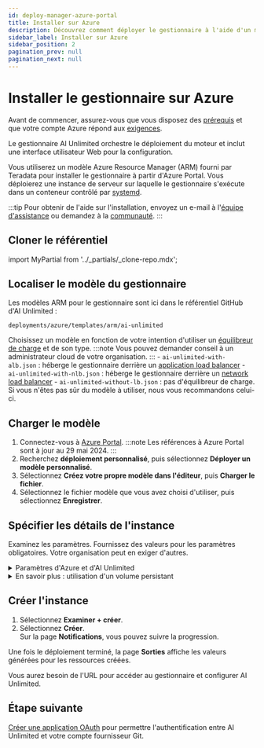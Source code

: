 ```yaml
---
id: deploy-manager-azure-portal
title: Installer sur Azure
description: Découvrez comment déployer le gestionnaire à l'aide d'un modèle Azure Resource Manager (ARM).
sidebar_label: Installer sur Azure
sidebar_position: 2
pagination_prev: null
pagination_next: null
---
```


# Installer le gestionnaire sur Azure

Avant de commencer, assurez-vous que vous disposez des [prérequis](./index.md#prerequisites) et que votre compte Azure répond aux [exigences](../resources/azure-requirements.md).

Le gestionnaire AI Unlimited orchestre le déploiement du moteur et inclut une interface utilisateur Web pour la configuration.

Vous utiliserez un modèle Azure Resource Manager (ARM) fourni par Teradata pour installer le gestionnaire à partir d'Azure Portal. Vous déploierez une instance de serveur sur laquelle le gestionnaire s'exécute dans un conteneur contrôlé par [systemd](../glossary.md#systemd).

:::tip
Pour obtenir de l'aide sur l'installation, envoyez un e-mail à l'<a href="mailto:aiunlimited.support@Teradata.com">équipe d'assistance</a> ou demandez à la [communauté](https://support.teradata.com/community?id=community_forum&sys_id=b0aba91597c329d0e6d2bd8c1253affa).
:::


## Cloner le référentiel

import MyPartial from '../_partials/_clone-repo.mdx';

<MyPartial />


## Localiser le modèle du gestionnaire

Les modèles ARM pour le gestionnaire sont ici dans le référentiel GitHub d'AI Unlimited :

`deployments/azure/templates/arm/ai-unlimited`

Choisissez un modèle en fonction de votre intention d'utiliser un [équilibreur de charge](../glossary.md#load-balancer) et de son type.
:::note
Vous pouvez demander conseil à un administrateur cloud de votre organisation.
:::
    \- `ai-unlimited-with-alb.json`&nbsp;: héberge le gestionnaire derrière un [application load balancer](../glossary.md#application-load-balancer)
    \- `ai-unlimited-with-nlb.json`&nbsp;: héberge le gestionnaire derrière un [network load balancer](../glossary.md#network-load-balancer)
    \- `ai-unlimited-without-lb.json`&nbsp;: pas d'équilibreur de charge. Si vous n'êtes pas sûr du modèle à utiliser, nous vous recommandons celui-ci.


## Charger le modèle

1. Connectez-vous à [Azure Portal](https://portal.azure.com). 
   :::note
   Les références à Azure Portal sont à jour au 29 mai 2024.
   ::: 
2. Recherchez **déploiement personnalisé**, puis sélectionnez **Déployer un modèle personnalisé**.
3. Sélectionnez **Créez votre propre modèle dans l'éditeur**, puis **Charger le fichier**.
4. Sélectionnez le fichier modèle que vous avez choisi d'utiliser, puis sélectionnez **Enregistrer**.

<a id="azure-parms"></a>


## Spécifier les détails de l'instance

Examinez les paramètres. Fournissez des valeurs pour les paramètres obligatoires. Votre organisation peut en exiger d'autres.

<details>
<summary>Paramètres d'Azure et d'AI Unlimited</summary>

| Paramètre | Description | Notes |
|---------|-------------|-----------|
| Subscription | L'abonnement Azure que vous souhaitez utiliser pour déployer AI Unlimited.| Obligatoire<br/>Par défaut&nbsp;: NA <br/>Il doit s'agir d'un compte de paiement à l'utilisation.  |
| Region | La région dans laquelle vous souhaitez déployer AI Unlimited.| Obligatoire<br/>Par défaut&nbsp;: NA<br/>Sélectionnez la région Azure la plus proche de votre lieu de travail et les ressources de données à utiliser avec AI Unlimited. |
| Resource Group Name | Le nom du conteneur qui regroupe les ressources AI Unlimited associées.| Obligatoire<br/>Par défaut&nbsp;: ai-unlimited-workspace |
| AI Unlimited Name| Nom unique donné à AI Unlimited.| Obligatoire<br/>Par défaut&nbsp;: NA | 
| Public Key | La clé SSH publique que vous pouvez utiliser pour vous connecter à une VM via SSH.| Obligatoire<br/>Par défaut : NA<br/>Cette valeur doit commencer par “ssh-rsa”. |
| OS Version  | Les versions des systèmes d'exploitation disponibles dans l'abonnement actuel. | Facultatif avec la valeur par défaut<br/>Par défaut&nbsp;: Ubuntu-2004 |
| Instance Type | Le type d'instance que vous souhaitez utiliser pour AI Unlimited. | Facultatif<br/>Par défaut&nbsp;: STANDARD_D2_V3<br/>Nous vous recommandons d'utiliser le type d'instance par défaut pour réduire les coûts. Le type d'instance par défaut est la série Dv3 standard avec 2&nbsp;vCPU et 8,0&nbsp;Gio de mémoire.|
| Network | Le nom du réseau sur lequel vous souhaitez déployer l'instance AI Unlimited.| <br/>Facultatif<br/>Par défaut&nbsp;: NA | 
| Subnet | Le sous-réseau sur lequel vous souhaitez déployer l'instance AI Unlimited. | Obligatoire<br/>Par défaut&nbsp;: NA<br/>Le sous-réseau doit résider dans la zone de disponibilité sélectionnée. |
| Security Group | Le pare-feu virtuel qui contrôle le trafic entrant et sortant vers l'instance. | Facultatif<br/>Par défaut&nbsp;: AiUnlimitedSecurityGroup<br/>Le groupe de sécurité est implémenté sous la forme d'un ensemble de règles qui spécifient les protocoles, les ports et les adresses IP ou les blocs CIDR autorisés à accéder à l'instance. Définissez au moins un accès CIDR ou un groupe de sécurité pour autoriser le trafic entrant, sauf si vous créez des règles d'entrée de groupe de sécurité personnalisées. |
| Access CIDR | La plage d'adresses IP CIDR autorisée à accéder à l'instance. | Facultatif<br/>Par défaut&nbsp;: 0.0.0.0/0<br/>Nous vous recommandons de définir cette valeur sur une plage d'adresses IP approuvées. Définissez au moins un CIDR d'accès ou un groupe de sécurité pour autoriser le trafic entrant, sauf si vous créez des règles d'entrée de groupe de sécurité personnalisées. |
| AI Unlimited HTTP Port | Le port pour accéder à l'interface utilisateur AI Unlimited.| Obligatoire avec la valeur par défaut<br/>Par défaut&nbsp;: 3&nbsp;000 |
| AI Unlimited GRPC Port | Le port pour accéder à l'API AI Unlimited. | Obligatoire avec la valeur par défaut<br/>Par défaut&nbsp;: 3&nbsp;282 | 
| Source App Sec Groups | Les groupes de sécurité des applications sources (ASG) qui ont l'autorisation de se connecter à l'instance AI Unlimited. Les ASG vous permettent d'organiser vos machines virtuelles (VM) en fonction de leurs stratégies de sécurité réseau spécifiques. Ces stratégies de sécurité déterminent le trafic autorisé ou non sur votre machine virtuelle. |Facultatif<br/>Par défaut&nbsp;: NA<br/> Sélectionnez un groupe de sécurité des applications dans la même région que l'interface réseau. |
| Destination App Sec Groups | Les groupes de sécurité des applications de destination qui ont l'autorisation de se connecter à l'instance AI Unlimited. | Facultatif<br/>Par défaut&nbsp;: NA<br/>Sélectionnez un groupe de sécurité des applications dans la même région que l'interface réseau. |
| Role Definition ID | L'ID du rôle à utiliser avec AI Unlimited.| Obligatoire<br/>Par défaut&nbsp;: NA<br/>Utilisez la commande Azure CLI&nbsp;- Get-AzRoleDefinition pour obtenir votre ID de définition de rôle. |
| Allow Public SSH | Spécifie si vous pouvez utiliser des clés Secure Shell (SSH) pour vous connecter aux VM dans Azure.|  Facultatif<br/>Par défaut&nbsp;: vrai |
| Use Key Vault | Spécifie s'il faut utiliser le coffre de clés pour récupérer le mot de passe sécurisé lors d'un déploiement. | Facultatif<br/>Par défaut&nbsp;: Nouveau |
| Use Persistent Volume | Indique si vous souhaitez utiliser un volume persistant nouveau ou existant pour stocker des données. Consultez *En savoir plus&nbsp;: Utilisation d'un volume persistant* sous la section Paramètres. | Facultatif avec valeur par défaut<br/>Par défaut&nbsp;: Nouveau <br/>Options prises en charge&nbsp;: Nouveau ou Existant, selon votre cas d'utilisation. |
| Persistent Volume Size | La taille du volume persistant que vous pouvez associer à l'instance, en Go. | Facultatif<br/>Par défaut&nbsp;: 100 |
| Existing Persistent Volume | <br/>L'ID du volume persistant existant que vous pouvez associer à l'instance.| Obligatoire si UsePersistentVolume est défini sur Existant.<br/>Par défaut&nbsp;: Aucun<br/>Le volume persistant doit se trouver dans la même zone de disponibilité que l'instance AI Unlimited. |
| AI Unlimited Version | La version d'AI Unlimited que vous souhaitez déployer. | Obligatoire avec la valeur par défaut<br/>Par défaut&nbsp;: dernière<br/>La valeur est une balise de version de conteneur. |
|Use NLB| Spécifie si l'instance est accessible à l'aide d'un Network Load Balancer.|Obligatoire avec la valeur par défaut<br/>Par défaut&nbsp;: faux|
| Tags | Les paires clé-valeur attribuées aux ressources pour une identification rapide.| Facultatif<br/>Par défaut&nbsp;:&nbsp;NA |   

</details>

<details>

<summary>En savoir plus&nbsp;: utilisation d'un volume persistant</summary>

L'instance du gestionnaire s'exécute dans un conteneur et enregistre ses données de configuration dans une base de données dans le volume racine de l'instance. Ces données sont conservées si vous arrêtez, redémarrez ou effectuez un instantané et relancez l'instance. 

Un volume persistant stocke les données d'une application conteneurisée au-delà de la durée de vie du conteneur, du pod ou du nœud dans lequel il s'exécute. 

**Sans volume persistant**

Si le conteneur, le pod ou le nœud tombe en panne ou s'arrête, vous perdez les données de configuration du gestionnaire. Vous pouvez déployer une nouvelle instance du gestionnaire, mais pas dans le même état que celle qui a été perdue.

**Avec un volume persistant**

Si le conteneur, le pod ou le nœud tombe en panne ou s'arrête et que les données de configuration du gestionnaire sont stockées dans un volume persistant, vous pouvez déployer une nouvelle instance de gestionnaire ayant la même configuration que celle qui a été perdue.

**Exemple**

1. Déployez le gestionnaire et définissez le paramètre `Use Persistent Volume` sur **Nouveau**.
2. Après avoir créé la pile, sur la page **Sorties**, notez le `volume-id`.
3. Utilisez AI Unlimited.
4. Si l'instance du gestionnaire est perdue, déployez à nouveau le gestionnaire et incluez ces paramètres&nbsp;:
   - `Use Persistent Volume`: **Nouveau**
   - `Existing Persistent Volume`: la valeur que vous avez notée à l'étape&nbsp;2
   
La nouvelle instance du gestionnaire a la même configuration que celle qui a été perdue.

</details>


## Créer l'instance

1. Sélectionnez **Examiner + créer**.
2. Sélectionnez **Créer**.<br />
Sur la page **Notifications**, vous pouvez suivre la progression.

Une fois le déploiement terminé, la page **Sorties** affiche les valeurs générées pour les ressources créées.

Vous aurez besoin de l'URL pour accéder au gestionnaire et configurer AI Unlimited.


## Étape suivante

[Créer une application OAuth](../resources/create-oauth-app.md) pour permettre l'authentification entre AI Unlimited et votre compte fournisseur Git.
